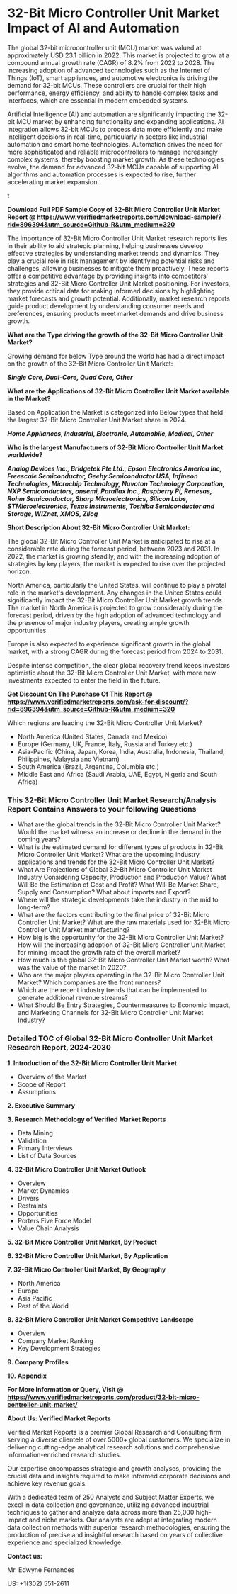<meta name="title" content="Global 32-Bit Micro Controller Unit Market Impact of AI and Automation"><meta name="description" content="The global 32-bit microcontroller unit (MCU) market was valued at approximately USD 23.1 billion in 2022. This market is projected to grow at a compound annual growth "><meta name="title" content="32-Bit Micro Controller Unit Market Size, Share, Scope, Trends, Growth, Opportunities, Analysis, Forecast"><h1>32-Bit Micro Controller Unit Market Impact of AI and Automation</h1><p>The global 32-bit microcontroller unit (MCU) market was valued at approximately USD 23.1 billion in 2022. This market is projected to grow at a compound annual growth rate (CAGR) of 8.2% from 2022 to 2028. The increasing adoption of advanced technologies such as the Internet of Things (IoT), smart appliances, and automotive electronics is driving the demand for 32-bit MCUs. These controllers are crucial for their high performance, energy efficiency, and ability to handle complex tasks and interfaces, which are essential in modern embedded systems.</p><p>Artificial Intelligence (AI) and automation are significantly impacting the 32-bit MCU market by enhancing functionality and expanding applications. AI integration allows 32-bit MCUs to process data more efficiently and make intelligent decisions in real-time, particularly in sectors like industrial automation and smart home technologies. Automation drives the need for more sophisticated and reliable microcontrollers to manage increasingly complex systems, thereby boosting market growth. As these technologies evolve, the demand for advanced 32-bit MCUs capable of supporting AI algorithms and automation processes is expected to rise, further accelerating market expansion.</p>t</p><p id="" class=""><strong>Download Full PDF Sample Copy of 32-Bit Micro Controller Unit Market Report @ <a href="https://www.verifiedmarketreports.com/download-sample/?rid=896394&utm_source=Github-R&utm_medium=320" target="_blank">https://www.verifiedmarketreports.com/download-sample/?rid=896394&utm_source=Github-R&utm_medium=320</a></strong></p><p>The importance of&nbsp;32-Bit Micro Controller Unit Market research reports lies in their ability to aid strategic planning, helping businesses develop effective strategies by understanding market trends and dynamics. They play a crucial role in risk management by identifying potential risks and challenges, allowing businesses to mitigate them proactively. These reports offer a competitive advantage by providing insights into competitors' strategies and 32-Bit Micro Controller Unit Market positioning. For investors, they provide critical data for making informed decisions by highlighting market forecasts and growth potential. Additionally, market research reports guide product development by understanding consumer needs and preferences, ensuring products meet market demands and drive business growth.</p><p><strong>What are the&nbsp;Type driving the growth of the 32-Bit Micro Controller Unit Market?</strong></p><p id="" class="">Growing demand for below Type around the world has had a direct impact on the growth of the 32-Bit Micro Controller Unit Market:</p><em><strong>Single Core, Dual-Core, Quad Core, Other</strong></em></p><strong>What are the&nbsp;Applications&nbsp;of 32-Bit Micro Controller Unit Market available in the Market?</strong></p><p id="" class="">Based on Application the Market is categorized into Below types that held the largest 32-Bit Micro Controller Unit Market share In 2024.</p><em><strong>Home Appliances, Industrial, Electronic, Automobile, Medical, Other</strong></em></p><strong>Who is the largest Manufacturers of 32-Bit Micro Controller Unit Market worldwide?</strong></p><p><em><strong>Analog Devices Inc., Bridgetek Pte Ltd., Epson Electronics America Inc, Freescale Semiconductor, Geehy Semiconductor USA, Infineon Technologies, Microchip Technology, Nuvoton Technology Corporation, NXP Semiconductors, onsemi, Parallax Inc., Raspberry Pi, Renesas, Rohm Semiconductor, Sharp Microelectronics, Silicon Labs, STMicroelectronics, Texas Instruments, Toshiba Semiconductor and Storage, WIZnet, XMOS, Zilog</strong></em></p><p id="" class=""><strong>Short Description About 32-Bit Micro Controller Unit Market:</strong></p><p>The global 32-Bit Micro Controller Unit Market is anticipated to rise at a considerable rate during the forecast period, between 2023 and 2031. In 2022, the market is growing steadily, and with the increasing adoption of strategies by key players, the market is expected to rise over the projected horizon.</p><p>North America, particularly the United States, will continue to play a pivotal role in the market's development. Any changes in the United States could significantly impact the 32-Bit Micro Controller Unit Market growth trends. The market in North America is projected to grow considerably during the forecast period, driven by the high adoption of advanced technology and the presence of major industry players, creating ample growth opportunities.</p><p>Europe is also expected to experience significant growth in the global market, with a strong CAGR during the forecast period from 2024 to 2031.</p><p>Despite intense competition, the clear global recovery trend keeps investors optimistic about the 32-Bit Micro Controller Unit Market, with more new investments expected to enter the field in the future.</p><p id="" class=""><strong>Get Discount On The Purchase Of This Report @ <a href="https://www.verifiedmarketreports.com/ask-for-discount/?rid=896394&utm_source=Github-R&utm_medium=320" target="_blank">https://www.verifiedmarketreports.com/ask-for-discount/?rid=896394&utm_source=Github-R&utm_medium=320</a></strong></p>Which regions are leading the 32-Bit Micro Controller Unit Market?</p><ul><li>North America (United States, Canada and Mexico)</li><li>Europe (Germany, UK, France, Italy, Russia and Turkey etc.)</li><li>Asia-Pacific (China, Japan, Korea, India, Australia, Indonesia, Thailand, Philippines, Malaysia and Vietnam)</li><li>South America (Brazil, Argentina, Columbia etc.)</li><li>Middle East and Africa (Saudi Arabia, UAE, Egypt, Nigeria and South Africa)</li></ul><h3 id="" class="">This 32-Bit Micro Controller Unit Market Research/Analysis Report Contains Answers to your following Questions</h3><ul><li>What are the global trends in the 32-Bit Micro Controller Unit Market? Would the market witness an increase or decline in the demand in the coming years?</li><li>What is the estimated demand for different types of products in 32-Bit Micro Controller Unit Market? What are the upcoming industry applications and trends for the 32-Bit Micro Controller Unit Market?</li><li>What Are Projections of Global 32-Bit Micro Controller Unit Market Industry Considering Capacity, Production and Production Value? What Will Be the Estimation of Cost and Profit? What Will Be Market Share, Supply and Consumption? What about imports and Export?</li><li>Where will the strategic developments take the industry in the mid to long-term?</li><li>What are the factors contributing to the final price of 32-Bit Micro Controller Unit Market? What are the raw materials used for 32-Bit Micro Controller Unit Market manufacturing?</li><li>How big is the opportunity for the 32-Bit Micro Controller Unit Market? How will the increasing adoption of 32-Bit Micro Controller Unit Market for mining impact the growth rate of the overall market?</li><li>How much is the global 32-Bit Micro Controller Unit Market worth? What was the value of the market In 2020?</li><li>Who are the major players operating in the 32-Bit Micro Controller Unit Market? Which companies are the front runners?</li><li>Which are the recent industry trends that can be implemented to generate additional revenue streams?</li><li>What Should Be Entry Strategies, Countermeasures to Economic Impact, and Marketing Channels for 32-Bit Micro Controller Unit Market Industry?</li></ul><h3 id="" class="">Detailed TOC of Global 32-Bit Micro Controller Unit Market Research Report, 2024-2030</h3><p id="" class=""><strong>1. Introduction of the 32-Bit Micro Controller Unit Market</strong></p><ul><li>Overview of the Market</li><li>Scope of Report</li><li>Assumptions</li></ul><p id="" class=""><strong>2. Executive Summary</strong></p><p id="" class=""><strong>3. Research Methodology of Verified Market Reports</strong></p><ul><li>Data Mining</li><li>Validation</li><li>Primary Interviews</li><li>List of Data Sources</li></ul><p id="" class=""><strong>4. 32-Bit Micro Controller Unit Market Outlook</strong></p><ul><li>Overview</li><li>Market Dynamics</li><li>Drivers</li><li>Restraints</li><li>Opportunities</li><li>Porters Five Force Model</li><li>Value Chain Analysis</li></ul><p id="" class=""><strong>5. 32-Bit Micro Controller Unit Market, By Product</strong></p><p id="" class=""><strong>6. 32-Bit Micro Controller Unit Market, By Application</strong></p><p id="" class=""><strong>7. 32-Bit Micro Controller Unit Market, By Geography</strong></p><ul><li>North America</li><li>Europe</li><li>Asia Pacific</li><li>Rest of the World</li></ul><p id="" class=""><strong>8. 32-Bit Micro Controller Unit Market Competitive Landscape</strong></p><ul><li>Overview</li><li>Company Market Ranking</li><li>Key Development Strategies</li></ul><p id="" class=""><strong>9. Company Profiles</strong></p><p id="" class=""><strong>10. Appendix</strong></p><p id="" class=""><strong>For More Information or Query, Visit @ <a href="https://www.verifiedmarketreports.com/product/32-bit-micro-controller-unit-market/" target="_blank">https://www.verifiedmarketreports.com/product/32-bit-micro-controller-unit-market/</a></strong></p><p id="" class=""><strong>About Us: Verified Market Reports</strong></p><p id="" class="">Verified Market Reports is a premier Global Research and Consulting firm serving a diverse clientele of over 5000+ global customers. We specialize in delivering cutting-edge analytical research solutions and comprehensive information-enriched research studies.</p><p id="" class="">Our expertise encompasses strategic and growth analyses, providing the crucial data and insights required to make informed corporate decisions and achieve key revenue goals.</p><p id="" class="">With a dedicated team of 250 Analysts and Subject Matter Experts, we excel in data collection and governance, utilizing advanced industrial techniques to gather and analyze data across more than 25,000 high-impact and niche markets. Our analysts are adept at integrating modern data collection methods with superior research methodologies, ensuring the production of precise and insightful research based on years of collective experience and specialized knowledge.</p><p id="" class=""><strong>Contact us:</strong></p><p id="" class="">Mr. Edwyne Fernandes</p><p id="" class="">US: +1(302) 551-2611</p>